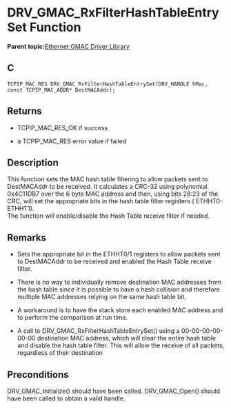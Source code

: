 # DRV\_GMAC\_RxFilterHashTableEntrySet Function

**Parent topic:**[Ethernet GMAC Driver Library](GUID-A24BDAD2-C63E-40B1-894D-1DC3CC6CB66A.md)

## C

```
TCPIP_MAC_RES DRV_GMAC_RxFilterHashTableEntrySet(DRV_HANDLE hMac, const TCPIP_MAC_ADDR* DestMACAddr); 
```

## Returns

-   TCPIP\_MAC\_RES\_OK if success

-   a TCPIP\_MAC\_RES error value if failed


## Description

This function sets the MAC hash table filtering to allow packets sent to DestMACAddr to be received. It calculates a CRC-32 using polynomial 0x4C11DB7 over the 6 byte MAC address and then, using bits 28:23 of the CRC, will set the appropriate bits in the hash table filter registers \( ETHHT0-ETHHT1\).<br />The function will enable/disable the Hash Table receive filter if needed.

## Remarks

-   Sets the appropriate bit in the ETHHT0/1 registers to allow packets sent to DestMACAddr to be received and enabled the Hash Table receive filter.

-   There is no way to individually remove destination MAC addresses from the hash table since it is possible to have a hash collision and therefore multiple MAC addresses relying on the same hash table bit.

-   A workaround is to have the stack store each enabled MAC address and to perform the comparison at run time.

-   A call to DRV\_GMAC\_RxFilterHashTableEntrySet\(\) using a 00-00-00-00-00-00 destination MAC address, which will clear the entire hash table and disable the hash table filter. This will allow the receive of all packets, regardless of their destination


## Preconditions

DRV\_GMAC\_Initialize\(\) should have been called. DRV\_GMAC\_Open\(\) should have been called to obtain a valid handle.

